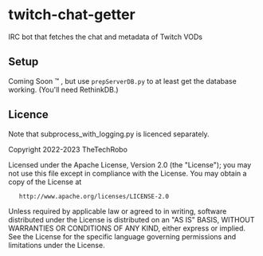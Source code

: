 # twitch-chat-getter
IRC bot that fetches the chat and metadata of Twitch VODs

## Setup
Coming Soon :tm: , but use `prepServerDB.py` to at least get the database working. (You'll need RethinkDB.)

## Licence
Note that subprocess_with_logging.py is licenced separately.

   Copyright 2022-2023 TheTechRobo

   Licensed under the Apache License, Version 2.0 (the "License");
   you may not use this file except in compliance with the License.
   You may obtain a copy of the License at

       http://www.apache.org/licenses/LICENSE-2.0

   Unless required by applicable law or agreed to in writing, software
   distributed under the License is distributed on an "AS IS" BASIS,
   WITHOUT WARRANTIES OR CONDITIONS OF ANY KIND, either express or implied.
   See the License for the specific language governing permissions and
   limitations under the License.

